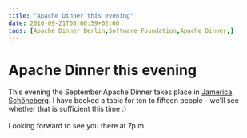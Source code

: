 ```yaml
---
title: "Apache Dinner this evening"
date: 2010-09-21T08:00:59+02:00
tags: [Apache Dinner Berlin,Software Foundation,Apache Dinner,]
---
```


# Apache Dinner this evening


This evening the September Apache Dinner takes place in <a href="http://www.jamerica.de/">Jamerica Schöneberg</a>. I 
have booked a table for ten to fifteen people - we'll see whether that is sufficient this time :)<br><br>Looking 
forward to see you there at 7p.m.
